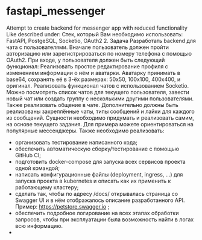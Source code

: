 # fastapi_messenger
Attempt to create backend for messenger app with reduced functionality Like described under: 
Стек, который Вам необходимо использовать: FastAPI, PostgeSQL, Socketio, OAuth2
2. Задача
Разработать backend для чата с пользователями. Вначале пользователь должен пройти авторизацию или зарегистрироваться по номеру телефона с помощью OAuth2.
При входе, у пользователя должен быть следующий функционал:
Реализовать простое редактирование профиля с изменением информации о нём и аватарки. Аватарку принимать в base64, сохранять её в 3-ёх размерах: 50х50, 100х100, 400х400, и оригинал.
Реализовать функционал чатов с использованием Socketio. Можно посмотреть список чатов для текущего пользователя, завести новый чат или создать группу с несколькими другими пользователями. Также реализовать общение в чате.
Дополнительно должны быть реализованы закреплённые чаты, типы сообщений и лайки для каждого из сообщений.
Сущности необходимо придумать и реализовать самим, на основе текущего задания. Для примера можете ориентироваться на популярные мессенджеры.
Также необходимо реализовать:
- организовать тестирование написанного кода;
- обеспечить автоматическую сборку/тестирование с помощью GitHub CI;
- подготовить docker-compose для запуска всех сервисов проекта одной командой;
- написать конфигурационные файлы (deployment, ingress, …) для запуска проекта в kubernetes и описать как их применить к работающему кластеру;
- сделать так, чтобы по адресу /docs/ открывалась страница со Swagger UI и в нём отображалось описание разработанного API. Пример: https://petstore.swagger.io
;
- обеспечить подробное логирование на всех этапах обработки запросов, чтобы при эксплуатации была возможность найти в логах всю информацию.
- 
